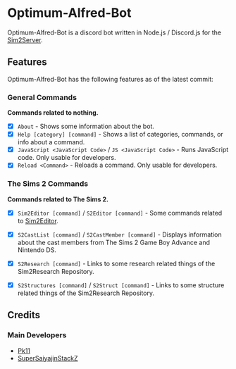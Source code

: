# Optimum-Alfred-Bot

Optimum-Alfred-Bot is a discord bot written in Node.js / Discord.js for the [Sim2Server](https://sim2team.github.io/sim2server).


## Features
Optimum-Alfred-Bot has the following features as of the latest commit:


### General Commands

**Commands related to nothing.**

- [x] `About` - Shows some information about the bot.
- [x] `Help [category] [command]` - Shows a list of categories, commands, or info about a command.
- [x] `JavaScript <JavaScript Code>` / `JS <JavaScript Code>` - Runs JavaScript code. Only usable for developers.
- [x] `Reload <Command>` - Reloads a command. Only usable for developers.

### The Sims 2 Commands

**Commands related to The Sims 2.**

- [x] `Sim2Editor [command]` / `S2Editor [command]` - Some commands related to [Sim2Editor](https://sim2team.github.io/Sim2Editor/).
- [x] `S2CastList [command]` / `S2CastMember [command]` - Displays information about the cast members from The Sims 2 Game Boy Advance and Nintendo DS.
- [x] `S2Research [command]` - Links to some research related things of the Sim2Research Repository.
- [x] `S2Structures [command]` / `S2Struct [command]` - Links to some structure related things of the Sim2Research Repository.


## Credits
### Main Developers
- [Pk11](https://github.com/Epicpkmn11)
- [SuperSaiyajinStackZ](https://github.com/SuperSaiyajinStackZ)